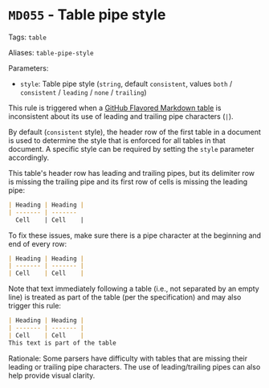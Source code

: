 # `MD055` - Table pipe style

Tags: `table`

Aliases: `table-pipe-style`

Parameters:

- `style`: Table pipe style (`string`, default `consistent`, values `both` /
  `consistent` / `leading` / `none` / `trailing`)

This rule is triggered when a [GitHub Flavored Markdown table][gfm-table] is
inconsistent about its use of leading and trailing pipe characters (`|`).

By default (`consistent` style), the header row of the first table in a document
is used to determine the style that is enforced for all tables in that document.
A specific style can be required by setting the `style` parameter accordingly.

This table's header row has leading and trailing pipes, but its delimiter row is
missing the trailing pipe and its first row of cells is missing the leading
pipe:

```markdown
| Heading | Heading |
| ------- | -------
  Cell    | Cell    |
```

To fix these issues, make sure there is a pipe character at the beginning and
end of every row:

```markdown
| Heading | Heading |
| ------- | ------- |
| Cell    | Cell    |
```

Note that text immediately following a table (i.e., not separated by an empty
line) is treated as part of the table (per the specification) and may also
trigger this rule:

```markdown
| Heading | Heading |
| ------- | ------- |
| Cell    | Cell    |
This text is part of the table
```

Rationale: Some parsers have difficulty with tables that are missing their
leading or trailing pipe characters. The use of leading/trailing pipes can also
help provide visual clarity.

[gfm-table]: https://github.github.com/gfm/#tables-extension-

